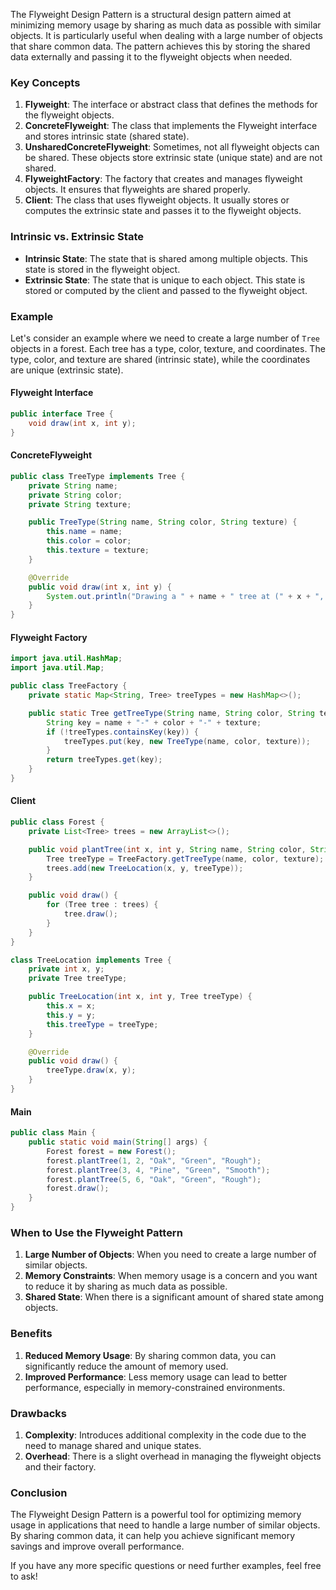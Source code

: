 The Flyweight Design Pattern is a structural design pattern aimed at minimizing memory usage by sharing as much data as possible with similar objects. It is particularly useful when dealing with a large number of objects that share common data. The pattern achieves this by storing the shared data externally and passing it to the flyweight objects when needed.

### Key Concepts

1. **Flyweight**: The interface or abstract class that defines the methods for the flyweight objects.
2. **ConcreteFlyweight**: The class that implements the Flyweight interface and stores intrinsic state (shared state).
3. **UnsharedConcreteFlyweight**: Sometimes, not all flyweight objects can be shared. These objects store extrinsic state (unique state) and are not shared.
4. **FlyweightFactory**: The factory that creates and manages flyweight objects. It ensures that flyweights are shared properly.
5. **Client**: The class that uses flyweight objects. It usually stores or computes the extrinsic state and passes it to the flyweight objects.

### Intrinsic vs. Extrinsic State

- **Intrinsic State**: The state that is shared among multiple objects. This state is stored in the flyweight object.
- **Extrinsic State**: The state that is unique to each object. This state is stored or computed by the client and passed to the flyweight object.

### Example

Let's consider an example where we need to create a large number of `Tree` objects in a forest. Each tree has a type, color, texture, and coordinates. The type, color, and texture are shared (intrinsic state), while the coordinates are unique (extrinsic state).

#### Flyweight Interface

```java
public interface Tree {
    void draw(int x, int y);
}
```

#### ConcreteFlyweight

```java
public class TreeType implements Tree {
    private String name;
    private String color;
    private String texture;

    public TreeType(String name, String color, String texture) {
        this.name = name;
        this.color = color;
        this.texture = texture;
    }

    @Override
    public void draw(int x, int y) {
        System.out.println("Drawing a " + name + " tree at (" + x + ", " + y + ") with color " + color + " and texture " + texture);
    }
}
```

#### Flyweight Factory

```java
import java.util.HashMap;
import java.util.Map;

public class TreeFactory {
    private static Map<String, Tree> treeTypes = new HashMap<>();

    public static Tree getTreeType(String name, String color, String texture) {
        String key = name + "-" + color + "-" + texture;
        if (!treeTypes.containsKey(key)) {
            treeTypes.put(key, new TreeType(name, color, texture));
        }
        return treeTypes.get(key);
    }
}
```

#### Client

```java
public class Forest {
    private List<Tree> trees = new ArrayList<>();

    public void plantTree(int x, int y, String name, String color, String texture) {
        Tree treeType = TreeFactory.getTreeType(name, color, texture);
        trees.add(new TreeLocation(x, y, treeType));
    }

    public void draw() {
        for (Tree tree : trees) {
            tree.draw();
        }
    }
}

class TreeLocation implements Tree {
    private int x, y;
    private Tree treeType;

    public TreeLocation(int x, int y, Tree treeType) {
        this.x = x;
        this.y = y;
        this.treeType = treeType;
    }

    @Override
    public void draw() {
        treeType.draw(x, y);
    }
}
```

#### Main

```java
public class Main {
    public static void main(String[] args) {
        Forest forest = new Forest();
        forest.plantTree(1, 2, "Oak", "Green", "Rough");
        forest.plantTree(3, 4, "Pine", "Green", "Smooth");
        forest.plantTree(5, 6, "Oak", "Green", "Rough");
        forest.draw();
    }
}
```

### When to Use the Flyweight Pattern

1. **Large Number of Objects**: When you need to create a large number of similar objects.
2. **Memory Constraints**: When memory usage is a concern and you want to reduce it by sharing as much data as possible.
3. **Shared State**: When there is a significant amount of shared state among objects.

### Benefits

1. **Reduced Memory Usage**: By sharing common data, you can significantly reduce the amount of memory used.
2. **Improved Performance**: Less memory usage can lead to better performance, especially in memory-constrained environments.

### Drawbacks

1. **Complexity**: Introduces additional complexity in the code due to the need to manage shared and unique states.
2. **Overhead**: There is a slight overhead in managing the flyweight objects and their factory.

### Conclusion

The Flyweight Design Pattern is a powerful tool for optimizing memory usage in applications that need to handle a large number of similar objects. By sharing common data, it can help you achieve significant memory savings and improve overall performance.

If you have any more specific questions or need further examples, feel free to ask!